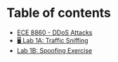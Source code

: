 # Table of contents

* [ECE 8860 - DDoS Attacks](README.md)
* [🖥 Lab 1A: Traffic Sniffing](lab-1a-traffic-sniffing.md)
* [Lab 1B: Spoofing Exercise](lab-1b-spoofing-exercise.md)
